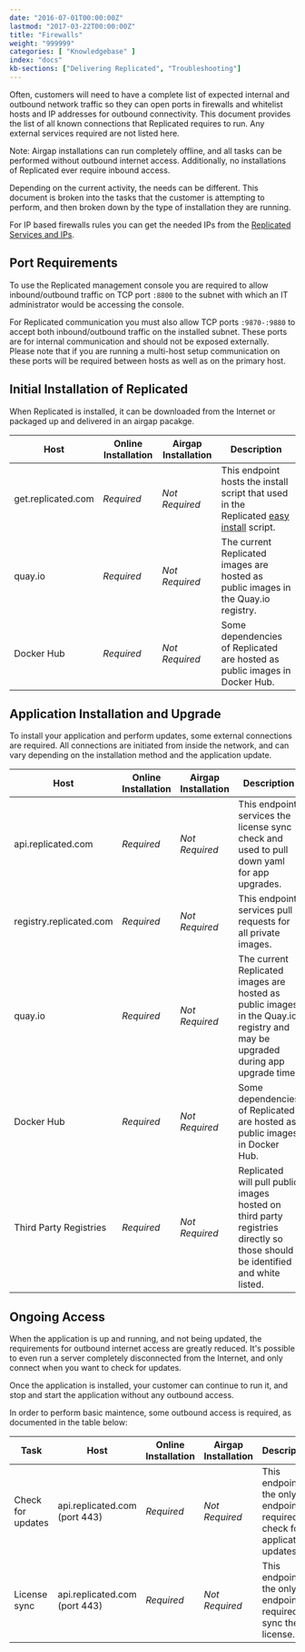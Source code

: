 ```yaml
---
date: "2016-07-01T00:00:00Z"
lastmod: "2017-03-22T00:00:00Z"
title: "Firewalls"
weight: "999999"
categories: [ "Knowledgebase" ]
index: "docs"
kb-sections: ["Delivering Replicated", "Troubleshooting"]
---
```


Often, customers will need to have a complete list of expected internal and outbound network traffic so they can open ports in firewalls and whitelist hosts and IP addresses for outbound connectivity. This document provides the list of all known connections that Replicated requires to run. Any external services required are not listed here.

Note: Airgap installations can run completely offline, and all tasks can be performed without outbound internet access. Additionally, no installations of Replicated ever require inbound access.

Depending on the current activity, the needs can be different. This document is broken into the tasks that the customer is attempting to perform, and then broken down by the type of installation they are running.

For IP based firewalls rules you can get the needed IPs from the [Replicated Services and IPs](https://github.com/replicatedhq/ips/blob/master/ip_addresses.json).

## Port Requirements

To use the Replicated management console you are required to allow inbound/outbound traffic on TCP port `:8800` to the subnet with which an IT administrator would be accessing the console.

For Replicated communication you must also allow TCP ports `:9870-:9880` to accept both inbound/outbound traffic on the installed subnet. These ports are for internal communication and should not be exposed externally. Please note that if you are running a multi-host setup communication on these ports will be required between hosts as well as on the primary host.

## Initial Installation of Replicated
When Replicated is installed, it can be downloaded from the Internet or packaged up and delivered in an airgap pacakge.

| Host | Online Installation | Airgap Installation | Description |
|---|---|---|---|
| get.replicated.com | <i class="fa fa-check" /> Required | <i class="fa fa-times" /> Not Required | This endpoint hosts the install script that used in the Replicated [easy install](/docs/distributing-an-application/installing-via-script) script. |
| quay.io | <i class="fa fa-check" /> Required | <i class="fa fa-times" /> Not Required | The current Replicated images are hosted as public images in the Quay.io registry. |
| Docker Hub | <i class="fa fa-check" /> Required | <i class="fa fa-times" /> Not Required | Some dependencies of Replicated are hosted as public images in Docker Hub.|

## Application Installation and Upgrade

To install your application and perform updates, some external connections are required. All connections are initiated from inside the network, and can vary depending on the installation method and the application update.


| Host | Online Installation | Airgap Installation | Description |
|---|---|---|---|
| api.replicated.com | <i class="fa fa-check" /> Required | <i class="fa fa-times" /> Not Required | This endpoint services the license sync check and used to pull down yaml for app upgrades. |
| registry.replicated.com | <i class="fa fa-check" /> Required | <i class="fa fa-times" /> Not Required | This endpoint services pull requests for all private images. |
| quay.io | <i class="fa fa-check" /> Required | <i class="fa fa-times" /> Not Required | The current Replicated images are hosted as public images in the Quay.io registry and may be upgraded during app upgrade time. |
| Docker Hub | <i class="fa fa-check" /> Required | <i class="fa fa-times" /> Not Required | Some dependencies of Replicated are hosted as public images in Docker Hub.|
| Third Party Registries | <i class="fa fa-check" /> Required | <i class="fa fa-times" /> Not Required | Replicated will pull public images hosted on third party registries directly so those should be identified and white listed. |

## Ongoing Access
When the application is up and running, and not being updated, the requirements for outbound internet access are greatly reduced. It's possible to even run a server completely disconnected from the Internet, and only connect when you want to check for updates.

Once the application is installed, your customer can continue to run it, and stop and start the application without any outbound access.

In order to perform basic maintence, some outbound access is required, as documented in the table below:

| Task | Host | Online Installation | Airgap Installation | Description |
|---|---|---|---|---|
| Check for updates | api.replicated.com (port 443) | <i class="fa fa-check" /> Required | <i class="fa fa-times" /> Not Required | This endpoint is the only endpoint required to check for application updates. |
| License sync | api.replicated.com (port 443) | <i class="fa fa-check" /> Required | <i class="fa fa-times" /> Not Required | This endpoint is the only endpoint required to sync the license. |
